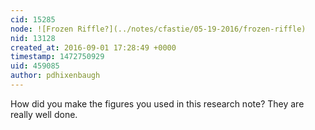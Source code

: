 ```yaml
---
cid: 15285
node: ![Frozen Riffle?](../notes/cfastie/05-19-2016/frozen-riffle)
nid: 13128
created_at: 2016-09-01 17:28:49 +0000
timestamp: 1472750929
uid: 459085
author: pdhixenbaugh
---
```


How did you make the figures you used in this research note? They are really well done.